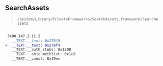 ## SearchAssets

> `/System/Library/PrivateFrameworks/SearchAssets.framework/SearchAssets`

```diff

 3400.147.2.11.2
-  __TEXT.__text: 0x278f0
+  __TEXT.__text: 0x278f4
   __TEXT.__auth_stubs: 0x1200
   __TEXT.__objc_methlist: 0x1c8
   __TEXT.__const: 0x19ec

```
